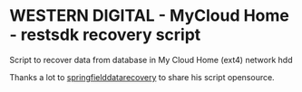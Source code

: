 # WESTERN DIGITAL - MyCloud Home - restsdk recovery script
Script to recover data from database in My Cloud Home (ext4) network hdd

Thanks a lot to [springfielddatarecovery](https://github.com/springfielddatarecovery/mycloud-restsdk-recovery-script) to share his script opensource.


